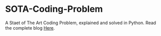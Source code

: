 # SOTA-Coding-Problem

A Staet of The Art Coding Problem, explained and solved in Python. Read the complete blog 
[Here](http://datasets.rishit.tech/Blogs/A-SOTA-Coding-Problem/).
